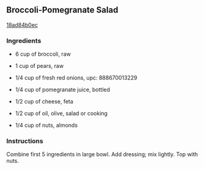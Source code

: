 ## Broccoli-Pomegranate Salad

[18ad84b0ec](http://www.kraftrecipes.com/recipes/broccoli-pomegranate-salad-185207.aspx)

### Ingredients

 - 6 cup of broccoli, raw

 - 1 cup of pears, raw

 - 1/4 cup of fresh red onions, upc: 888670013229

 - 1/4 cup of pomegranate juice, bottled

 - 1/2 cup of cheese, feta

 - 1/2 cup of oil, olive, salad or cooking

 - 1/4 cup of nuts, almonds

### Instructions

Combine first 5 ingredients in large bowl. Add dressing; mix lightly. Top with nuts.